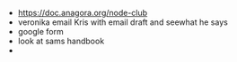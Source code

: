 - https://doc.anagora.org/node-club
- veronika email Kris with email draft and seewhat he says
- google form
- look at sams handbook
-